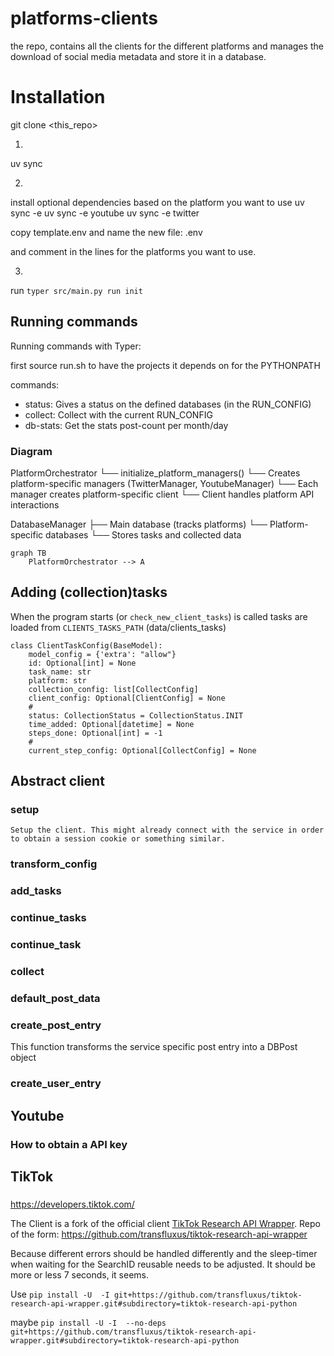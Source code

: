 # platforms-clients

the repo, contains all the clients for the different platforms and manages the download of social media metadata and
store it in a database.

# Installation

git clone <this_repo>


1. 
uv sync

2.
install optional dependencies based on the platform you want to use
uv sync -e <platform>
uv sync -e youtube
uv sync -e twitter

copy template.env and name the new file: .env

and comment in the lines for the platforms you want to use.

3.
run `typer src/main.py run init`


## Running commands

Running commands with Typer:

first source run.sh to have the projects it depends on for the PYTHONPATH

commands:

- status: Gives a status on the defined databases (in the RUN_CONFIG)
- collect: Collect with the current RUN_CONFIG
- db-stats: Get the stats post-count per month/day

### Diagram

PlatformOrchestrator
└── initialize_platform_managers()
└── Creates platform-specific managers (TwitterManager, YoutubeManager)
└── Each manager creates platform-specific client
└── Client handles platform API interactions

DatabaseManager
├── Main database (tracks platforms)
└── Platform-specific databases
└── Stores tasks and collected data

```mermaid
graph TB
    PlatformOrchestrator --> A

```

## Adding (collection)tasks

When the program starts (or `check_new_client_tasks`) is called tasks
are loaded from `CLIENTS_TASKS_PATH` (data/clients_tasks)

```
class ClientTaskConfig(BaseModel):
    model_config = {'extra': "allow"}
    id: Optional[int] = None
    task_name: str
    platform: str
    collection_config: list[CollectConfig]
    client_config: Optional[ClientConfig] = None
    #
    status: CollectionStatus = CollectionStatus.INIT
    time_added: Optional[datetime] = None
    steps_done: Optional[int] = -1
    #
    current_step_config: Optional[CollectConfig] = None
```

## Abstract client

### setup

    Setup the client. This might already connect with the service in order to obtain a session cookie or something similar.

### transform_config

### add_tasks

### continue_tasks

### continue_task

### collect

### default_post_data

### create_post_entry

This function transforms the service specific post entry into a DBPost object

### create_user_entry

## Youtube

### How to obtain a API key

## TikTok

###

https://developers.tiktok.com/

The Client is a fork of the official
client [TikTok Research API Wrapper](https://github.com/tiktok/tiktok-research-api-wrapper).
Repo of the form: https://github.com/transfluxus/tiktok-research-api-wrapper

Because different errors should be handled differently and the sleep-timer when waiting for the SearchID reusable needs
to be adjusted.
It should be more or less 7 seconds, it seems.

Use
`pip install -U  -I git+https://github.com/transfluxus/tiktok-research-api-wrapper.git#subdirectory=tiktok-research-api-python`

maybe
`pip install -U -I  --no-deps git+https://github.com/transfluxus/tiktok-research-api-wrapper.git#subdirectory=tiktok-research-api-python`

